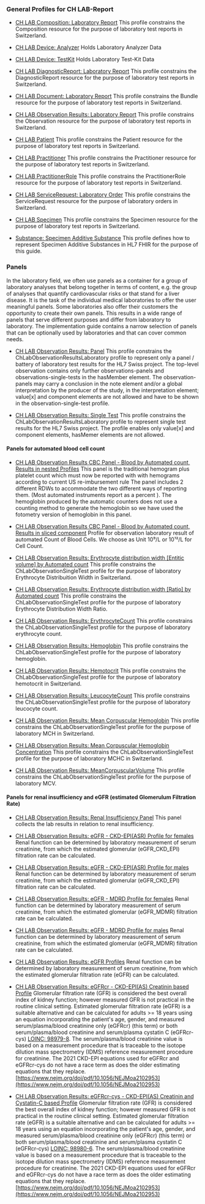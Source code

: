 <!-- markdownlint-disable MD001 MD033 MD041 -->

### General Profiles for CH LAB-Report

* [CH LAB Composition: Laboratory Report](https://fhir.ch/ig/ch-lab-report/StructureDefinition-ch-lab-report-composition.html)
This profile constrains the Composition resource for the purpose of laboratory test reports in Switzerland.
* [CH LAB Device: Analyzer](https://fhir.ch/ig/ch-lab-report/StructureDefinition-ch-lab-report-device-analyzer.html)
Holds Laboratory Analyzer Data
* [CH LAB Device: TestKit](https://fhir.ch/ig/ch-lab-report/StructureDefinition-ch-lab-report-device-test-kit.html) 
Holds Laboratory Test-Kit Data
* [CH LAB DiagnosticReport: Laboratory Report](https://fhir.ch/ig/ch-lab-report/StructureDefinition-ch-lab-diagnosticreport.html)
This profile constrains the DiagnosticReport resource for the purpose of laboratory test reports in Switzerland.
* [CH LAB Document: Laboratory Report](https://fhir.ch/ig/ch-lab-report/StructureDefinition-ch-lab-report-document.html)
This profile constrains the Bundle resource for the purpose of laboratory test reports in Switzerland.
* [CH LAB Observation Results: Laboratory Report](https://fhir.ch/ig/ch-lab-report/StructureDefinition-ch-lab-observation-results-laboratory.html)
This profile constrains the Observation resource for the purpose of laboratory test reports in Switzerland.
* [CH LAB Patient](https://fhir.ch/ig/ch-lab-report/StructureDefinition-ch-lab-patient.html)
This profile constrains the Patient resource for the purpose of laboratory test reports in Switzerland.

* [CH LAB Practitioner](https://fhir.ch/ig/ch-lab-report/StructureDefinition-ch-lab-practitioner.html)
This profile constrains the Practitioner resource for the purpose of laboratory test reports in Switzerland.

* [CH LAB PractitionerRole](https://fhir.ch/ig/ch-lab-report/StructureDefinition-ch-lab-practitionerrole.html)
This profile constrains the PractitionerRole resource for the purpose of laboratory test reports in Switzerland.

* [CH LAB ServiceRequest: Laboratory Order](https://fhir.ch/ig/ch-lab-report/StructureDefinition-ch-lab-report-servicerequest.html)
This profile constrains the ServiceRequest resource for the purpose of laboratory orders in Switzerland.

* [CH LAB Specimen](https://fhir.ch/ig/ch-lab-report/StructureDefinition-ch-lab-specimen.html)
This profile constrains the Specimen resource for the purpose of laboratory test reports in Switzerland.

* [Substance: Specimen Additive Substance](https://fhir.ch/ig/ch-lab-report/StructureDefinition-specimen-additive-substance-eu-lab.html)
This profile defines how to represent Specimen Additive Substances in HL7 FHIR for the purpose of this guide.

### Panels

In the laboratory field, we often use panels as a container for a group of laboratory analyses that belong together in terms of content, e.g. the group of analyses that quantify cardiovascular risks or that stand for a liver disease.
It is the task of the individual medical laboratories to offer the user meaningful panels. Some laboratories also offer their customers the opportunity to create their own panels. This results in a wide range of panels that serve different purposes and differ from laboratory to laboratory. 
The implementation guide contains a narrow selection of panels that can be optionally used by laboratories and that can cover common needs.

* [CH LAB Observation Results: Panel](https://fhir.ch/ig/ch-lab-report/StructureDefinition-ChLab-observation-panel.html)
This profile constrains the ChLabObservationResultsLaboratory profile to represent only a panel / battery of laboratory test results for the HL7 Swiss project. The top-level observation contains only further observations-panels and observations-single-tests in the hasMember element. The observation-panels may carry a conclusion in the note element and/or a global interpretation by the producer of the study, in the interpretation element; value[x] and component elements are not allowed and have to be shown in the observation-single-test profile.

* [CH LAB Observation Results: Single Test](https://fhir.ch/ig/ch-lab-report/StructureDefinition-ChLab-observation-single-test.html)
This profile constrains the ChLabObservationResultsLaboratory profile to represent single test results for the HL7 Swiss project. The profile enables only value[x] and component elements, hasMemer elements are not allowed.

#### Panels for automated blood cell count

* [CH LAB Observation Results CBC Panel - Blood by Automated count, Results in nested Profiles](https://fhir.ch/ig/ch-lab-report/StructureDefinition-ch-lab-observation-cbc-panel.html)
This panel is the traditional hemogram plus platelet count which must now be reported with with hemograms according to current US re-imbursement rule The panel includes 2 different RDWs to accommodate the two different ways of reporting them. (Most automated instruments report as a percent ). The hemoglobin produced by the automatic counters does not use a counting method to generate the hemoglobin so we have used the fotometry version of hemoglobin in this panel.

* [CH LAB Observation Results CBC Panel - Blood by Automated count, Results in sliced component](https://fhir.ch/ig/ch-lab-report/StructureDefinition-ch-lab-observation-cbc.html)
Profile for observation laboratory result of automated Count of Blood Cells. We choose as Unit 10⁹/L or 10¹²/L for Cell Count.

* [CH LAB Observation Results: Erythrocyte distribution width [Entitic volume] by Automated count](https://fhir.ch/ig/ch-lab-report/StructureDefinition-ch-lab-observation-results-ery-distribution-width.html)
This profile constrains the ChLabObservationSingleTest profile for the purpose of laboratory Erythrocyte Distribuition Width in Switzerland.

* [CH LAB Observation Results: Erythrocyte distribution width [Ratio] by Automated count](https://fhir.ch/ig/ch-lab-report/StructureDefinition-ch-lab-observation-results-ery-dist-width-ratio.html)
This profile constrains the ChLabObservationSingleTest profile for the purpose of laboratory Erythrocyte Distribution Width Ratio.

* [CH LAB Observation Results: ErythrocyteCount](https://fhir.ch/ig/ch-lab-report/StructureDefinition-ch-lab-observation-results-rbc.html)
This profile constrains the ChLabObservationSingleTest profile for the purpose of laboratory erythrocyte count.

* [CH LAB Observation Results: Hemoglobin](https://fhir.ch/ig/ch-lab-report/StructureDefinition-ch-lab-observation-results-hb.html)
This profile constrains the ChLabObservationSingleTest profile for the purpose of laboratory hemoglobin.

* [CH LAB Observation Results: Hemotocrit](https://fhir.ch/ig/ch-lab-report/StructureDefinition-ch-lab-observation-results-ht.html)
This profile constrains the ChLabObservationSingleTest profile for the purpose of laboratory hemotocrit in Switzerland.

* [CH LAB Observation Results: LeucocyteCount](https://fhir.ch/ig/ch-lab-report/StructureDefinition-ch-lab-observation-results-wbc.html)
This profile constrains the ChLabObservationSingleTest profile for the purpose of laboratory leucocyte count.

* [CH LAB Observation Results: Mean Corpuscular Hemoglobin](https://fhir.ch/ig/ch-lab-report/StructureDefinition-ch-lab-observation-results-mch.html)
This profile constrains the ChLabObservationSingleTest profile for the purpose of laboratory MCH in Switzerland.

* [CH LAB Observation Results: Mean Corpuscular Hemoglobin Concentration](https://fhir.ch/ig/ch-lab-report/StructureDefinition-ch-lab-observation-results-mchc.html)
This profile constrains the ChLabObservationSingleTest profile for the purpose of laboratory MCHC in Switzerland.

* [CH LAB Observation Results: MeanCorpuscularVolume](https://fhir.ch/ig/ch-lab-report/StructureDefinition-ch-lab-observation-results-mcv.html)
This profile constrains the ChLabObservationSingleTest profile for the purpose of laboratory MCV.

#### Panels for renal insufficiency and eGFR (estimated Glomerulum Filtration Rate) 

* [CH LAB Observation Results: Renal Insufficiency Panel](https://fhir.ch/ig/ch-lab-report/StructureDefinition-ch-lab-observation-renal-insufficiency-panel.html)
This panel collects the lab results in relation to renal insufficiency.

* [CH LAB Observation Results: eGFR - CKD-EPI(ASR) Profile for females](https://fhir.ch/ig/ch-lab-report/StructureDefinition-ch-lab-observation-egfr-female.html)
Renal function can be determined by laboratory measurement of serum creatinine, from which the estimated glomerular (eGFR_CKD_EPI) filtration rate can be calculated.

* [CH LAB Observation Results: eGFR - CKD-EPI(ASR) Profile for males](https://fhir.ch/ig/ch-lab-report/StructureDefinition-ch-lab-observation-egfr-ckd-epi-male.html)
Renal function can be determined by laboratory measurement of serum creatinine, from which the estimated glomerular (eGFR_CKD_EPI) filtration rate can be calculated.

* [CH LAB Observation Results: eGFR - MDRD Profile for females](https://fhir.ch/ig/ch-lab-report/StructureDefinition-ch-lab-observation-egfr-mdrd-female.html)
Renal function can be determined by laboratory measurement of serum creatinine, from which the estimated glomerular (eGFR_MDMR) filtration rate can be calculated.

* [CH LAB Observation Results: eGFR - MDRD Profile for males](https://fhir.ch/ig/ch-lab-report/StructureDefinition-ch-lab-observation-egfr-mdrd-male.html)
Renal function can be determined by laboratory measurement of serum creatinine, from which the estimated glomerular (eGFR_MDMR) filtration rate can be calculated.

* [CH LAB Observation Results: eGFR Profiles](https://fhir.ch/ig/ch-lab-report/StructureDefinition-ch-lab-observation-egfr.html)
Renal function can be determined by laboratory measurement of serum creatinine, from which the estimated glomerular filtration rate (eGFR) can be calculated.

* [CH LAB Observation Results: eGFRcr - CKD-EPI(AS) Creatinin based Profile](https://fhir.ch/ig/ch-lab-report/StructureDefinition-ch-lab-observation-egfr-cr-ckd-epi-2021.html)
Glomerular filtration rate (GFR) is considered the best overall index of kidney function; however measured GFR is not practical in the routine clinical setting. Estimated glomerular filtration rate (eGFR) is a suitable alternative and can be calculated for adults >= 18 years using an equation incorporating the patient's age, gender, and measured serum/plasma/blood creatinine only (eGFRcr) (this term) or both serum/plasma/blood creatinine and serum/plasma cystatin C (eGFRcr-cys) [LOINC: 98979-8](https://loinc.org/98979-8/). The serum/plasma/blood creatinine value is based on a measurement procedure that is traceable to the isotope dilution mass spectrometry (IDMS) reference measurement procedure for creatinine. The 2021 CKD-EPI equations used for eGFRcr and eGFRcr-cys do not have a race term as does the older estimating equations that they replace. [https://www.nejm.org/doi/pdf/10.1056/NEJMoa2102953](https://www.nejm.org/doi/pdf/10.1056/NEJMoa2102953)

* [CH LAB Observation Results: eGFRcr-cys - CKD-EPI(AS) Creatinin and Cystatin-C based Profile](https://fhir.ch/ig/ch-lab-report/StructureDefinition-ch-lab-observation-egfr-cr-cys-ckd-epi-2021.html)
Glomerular filtration rate (GFR) is considered the best overall index of kidney function; however measured GFR is not practical in the routine clinical setting. Estimated glomerular filtration rate (eGFR) is a suitable alternative and can be calculated for adults >= 18 years using an equation incorporating the patient's age, gender, and measured serum/plasma/blood creatinine only (eGFRcr) (this term) or both serum/plasma/blood creatinine and serum/plasma cystatin C (eGFRcr-cys) [LOINC: 98980-6](https://loinc.org/98980-6/). The serum/plasma/blood creatinine value is based on a measurement procedure that is traceable to the isotope dilution mass spectrometry (IDMS) reference measurement procedure for creatinine. The 2021 CKD-EPI equations used for eGFRcr and eGFRcr-cys do not have a race term as does the older estimating equations that they replace. [https://www.nejm.org/doi/pdf/10.1056/NEJMoa2102953](https://www.nejm.org/doi/pdf/10.1056/NEJMoa2102953)

<!--- 
### Data Type Profiles

{% for sd_hash in site.data.structuredefinitions -%} {%- assign sd = sd_hash[1] -%} {%- if sd.kind == "complex-type" and sd.type != "Extension" -%}

<li>
    <a href="{{sd.path}}">{{sd.title}}</a>
</li>
{%- endif -%} {%- endfor -%}
--->
